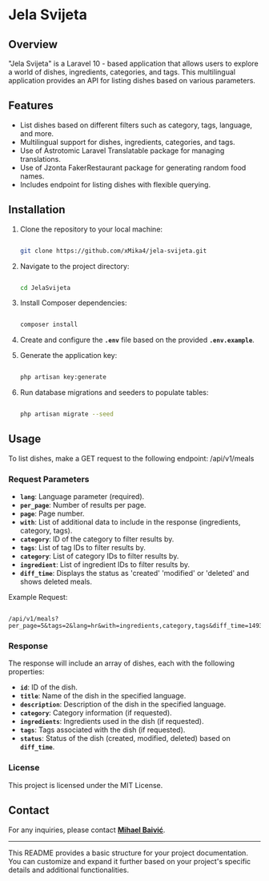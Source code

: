 # **Jela Svijeta**

## **Overview**

"Jela Svijeta" is a Laravel 10 - based application that allows users to explore a world of dishes, ingredients, categories, and tags. This multilingual application provides an API for listing dishes based on various parameters.

## **Features**

- List dishes based on different filters such as category, tags, language, and more.
- Multilingual support for dishes, ingredients, categories, and tags.
- Use of Astrotomic Laravel Translatable package for managing translations.
- Use of Jzonta FakerRestaurant package for generating random food names.
- Includes endpoint for listing dishes with flexible querying.

## **Installation**

1. Clone the repository to your local machine:
    
    ```bash
    
    git clone https://github.com/xMika4/jela-svijeta.git
    ```
    
2. Navigate to the project directory:
    
    ```bash
    
    cd JelaSvijeta
    ```
    
3. Install Composer dependencies:
    
    ```bash
    
    composer install
    
    ```
    
4. Create and configure the **`.env`** file based on the provided **`.env.example`**.
5. Generate the application key:
    
    ```bash
    
    php artisan key:generate
    ```
    
6. Run database migrations and seeders to populate tables:
    
    ```bash
    
    php artisan migrate --seed
    ```
    

## **Usage**

To list dishes, make a GET request to the following endpoint: /api/v1/meals

### **Request Parameters**

- **`lang`**: Language parameter (required).
- **`per_page`**: Number of results per page.
- **`page`**: Page number.
- **`with`**: List of additional data to include in the response (ingredients, category, tags).
- **`category`**: ID of the category to filter results by.
- **`tags`**: List of tag IDs to filter results by.
- **`category`**: List of category IDs to filter results by.
- **`ingredient`**: List of ingredient IDs to filter results by.
- **`diff_time`**: Displays the status as 'created' 'modified' or 'deleted' and shows deleted meals.

Example Request:

```

/api/v1/meals?per_page=5&tags=2&lang=hr&with=ingredients,category,tags&diff_time=1493902343&page=2

```

### **Response**

The response will include an array of dishes, each with the following properties:

- **`id`**: ID of the dish.
- **`title`**: Name of the dish in the specified language.
- **`description`**: Description of the dish in the specified language.
- **`category`**: Category information (if requested).
- **`ingredients`**: Ingredients used in the dish (if requested).
- **`tags`**: Tags associated with the dish (if requested).
- **`status`**: Status of the dish (created, modified, deleted) based on **`diff_time`**.

### **License**

This project is licensed under the MIT License.

## **Contact**

For any inquiries, please contact **[Mihael Baivić](mailto:baivic.mihael@gmail.com)**.

---

This README provides a basic structure for your project documentation. You can customize and expand it further based on your project's specific details and additional functionalities.
